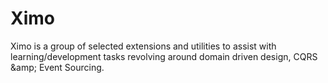 # Ximo
Ximo is a group of selected extensions and utilities to assist with learning/development tasks revolving around domain driven design, CQRS &amp;amp; Event Sourcing.
